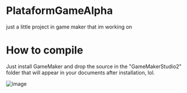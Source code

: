# PlataformGameAlpha
just a little project in game maker that im working on
# How to compile
Just install GameMaker and drop the source in the "GameMakerStudio2" folder that will appear in your documents after installation, lol.

![image](https://user-images.githubusercontent.com/87387090/159506081-bd08be35-8b09-4864-8067-90218eabcba0.png)
